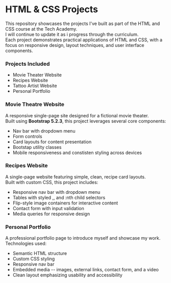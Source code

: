 # HTML & CSS Projects
This repository showcases the projects I've built as part of the HTML and CSS course at the Tech Academy. 
<br>I will continue to update it as i progress through the curriculum.
<br>Each project demonstrates practical applications of HTML and CSS, with a focus on responsive design, layout techniques, and user interface components.

### Projects Included
- Movie Theater Website
- Recipes Website
- Tattoo Artist Website
- Personal Portfolio
 
### **Movie Theatre Website**
A responsive single-page site designed for a fictional movie theater.
<br> Built using **Bootstrap 5.2.3**, this project leverages several core components:
- Nav bar with dropdown menu
- Form controls
- Card layouts for content presentation
- Bootstap utility classes
- Mobile responsiveness and constisten styling across devices

### **Recipes Website**
A single-page website featuring simple, clean, recipe card layouts.
<br> Built with custom CSS, this project includes:
- Responsive nav bar with dropdown menu
- Tables with styled <tr>,<td>, and :nth child selectors
- Flip-style image containers for interactive content
- Contact form with input validation
- Media queries for responsive design

### **Personal Portfolio**
A professional portfolio page to introduce myself and showcase my work.
<br> Technologies used:
- Semantic HTML structure
- Custom CSS styling
- Responsive nav bar
- Embedded media -- images, external links, contact form, and a video
- Clean layout emphasizing usability and accessibility
